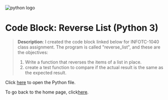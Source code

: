 ![python logo](https://upload.wikimedia.org/wikipedia/commons/thumb/c/c3/Python-logo-notext.svg/1200px-Python-logo-notext.svg.png)
# Code Block: Reverse List (Python 3)

> **Description**: I created the code block linked below for INFOTC-1040 class assignment. The program is called "reverse_list", and these are the objectives:  
> 1. Write a function that reverses the items of a list in place.
> 2. create a test function to compare if the actual result is the same as the expected result.

Click [here](https://github.com/kevinkee99/Kevo-Repository/blob/48f003d806381971922d791fc9154126a4e5ca4f/reverse_list.py) to open the Python file.

To go back to the home page, click[here](https://github.com/kevinkee99/Kevo-Repository/blob/bafc919339c191efd0569b79a3342e50faa8b0ce/README.md).
